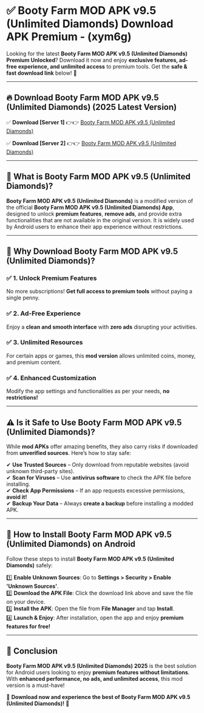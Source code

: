 
# ✅ Booty Farm MOD APK v9.5 (Unlimited Diamonds) Download APK Premium -  (xym6g) 

Looking for the latest **Booty Farm MOD APK v9.5 (Unlimited Diamonds) Premium Unlocked**? Download it now and enjoy **exclusive features, ad-free experience, and unlimited access** to premium tools. Get the **safe & fast download link** below! 🚀

---

## 🔥 Download Booty Farm MOD APK v9.5 (Unlimited Diamonds) (2025 Latest Version)

✅ **Download [Server 1]** 👉👉 [Booty Farm MOD APK v9.5 (Unlimited Diamonds) ](https://apkcomod.com?title=Booty_Farm_MOD_APK_v9.5_(Unlimited_Diamonds))  

✅ **Download [Server 2]** 👉👉 [Booty Farm MOD APK v9.5 (Unlimited Diamonds) ](https://apkcomod.com?title=Booty_Farm_MOD_APK_v9.5_(Unlimited_Diamonds))  


---

## 📌 What is Booty Farm MOD APK v9.5 (Unlimited Diamonds)?

**Booty Farm MOD APK v9.5 (Unlimited Diamonds)** is a modified version of the official **Booty Farm MOD APK v9.5 (Unlimited Diamonds) App**, designed to unlock **premium features**, **remove ads**, and provide extra functionalities that are not available in the original version. It is widely used by Android users to enhance their app experience without restrictions.

---

## 🌟 Why Download Booty Farm MOD APK v9.5 (Unlimited Diamonds)?

### ✅ 1. Unlock Premium Features
No more subscriptions! **Get full access to premium tools** without paying a single penny.

### ✅ 2. Ad-Free Experience
Enjoy a **clean and smooth interface** with **zero ads** disrupting your activities.

### ✅ 3. Unlimited Resources
For certain apps or games, this **mod version** allows unlimited coins, money, and premium content.

### ✅ 4. Enhanced Customization
Modify the app settings and functionalities as per your needs, **no restrictions!**

---

## ⚠️ Is it Safe to Use Booty Farm MOD APK v9.5 (Unlimited Diamonds)?

While **mod APKs** offer amazing benefits, they also carry risks if downloaded from **unverified sources**. Here’s how to stay safe:

✔ **Use Trusted Sources** – Only download from reputable websites (avoid unknown third-party sites).  
✔ **Scan for Viruses** – Use **antivirus software** to check the APK file before installing.  
✔ **Check App Permissions** – If an app requests excessive permissions, **avoid it!**  
✔ **Backup Your Data** – Always **create a backup** before installing a modded APK.

---

## 📲 How to Install Booty Farm MOD APK v9.5 (Unlimited Diamonds) on Android

Follow these steps to install **Booty Farm MOD APK v9.5 (Unlimited Diamonds)** safely:

1️⃣ **Enable Unknown Sources**: Go to **Settings > Security > Enable 'Unknown Sources'**.  
2️⃣ **Download the APK File**: Click the download link above and save the file on your device.  
3️⃣ **Install the APK**: Open the file from **File Manager** and tap **Install**.  
4️⃣ **Launch & Enjoy**: After installation, open the app and enjoy **premium features for free!**

---

## 🚀 Conclusion

**Booty Farm MOD APK v9.5 (Unlimited Diamonds) 2025** is the best solution for Android users looking to enjoy **premium features without limitations**. With **enhanced performance, no ads, and unlimited access**, this mod version is a must-have!

🔻 **Download now and experience the best of Booty Farm MOD APK v9.5 (Unlimited Diamonds)!** 🔻

